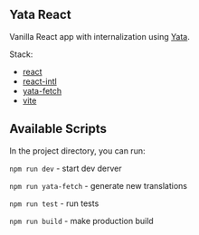 ## Yata React

Vanilla React app with internalization using [Yata](https://www.yatapp.net/).

Stack:

- [react](https://reactjs.org)
- [react-intl](https://github.com/formatjs/react-intl)
- [yata-fetch](https://github.com/dzbo/yata-fetch)
- [vite](https://vitejs.dev/)

## Available Scripts

In the project directory, you can run:

`npm run dev` - start dev derver

`npm run yata-fetch` - generate new translations

`npm run test` - run tests

`npm run build` - make production build
